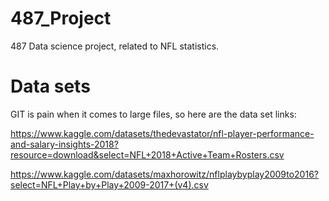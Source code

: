 # 487_Project
487 Data science project, related to NFL statistics. 


# Data sets 
 GIT is pain when it comes to large files, so here are the data set links:
 
 https://www.kaggle.com/datasets/thedevastator/nfl-player-performance-and-salary-insights-2018?resource=download&select=NFL+2018+Active+Team+Rosters.csv
 
 https://www.kaggle.com/datasets/maxhorowitz/nflplaybyplay2009to2016?select=NFL+Play+by+Play+2009-2017+(v4).csv

